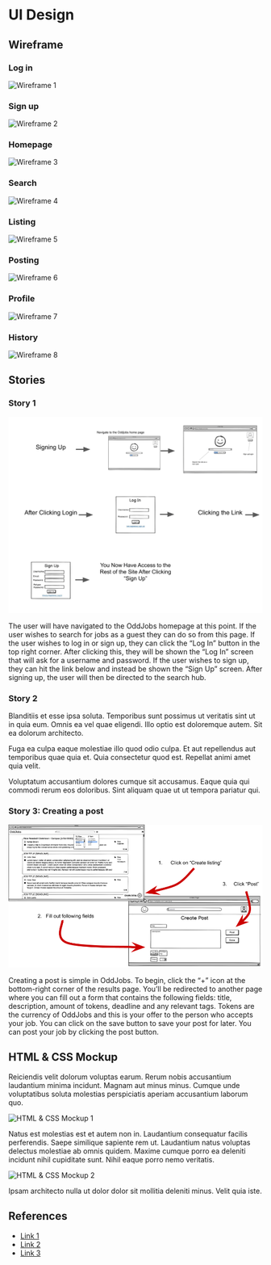 # UI Design

## Wireframe

### Log in
![Wireframe 1](/images/login-wireframe.png)

### Sign up
![Wireframe 2](/images/signup-wireframe.png)

### Homepage
![Wireframe 3](/images/home-wireframe.png)

### Search
![Wireframe 4](/images/search-wireframe.png)

### Listing
![Wireframe 5](/images/listing-wireframe.png)

### Posting
![Wireframe 6](/images/create-post-wireframe.png)

### Profile
![Wireframe 7](/images/profile-wireframe.png)

### History
![Wireframe 8](/images/history-wireframe.png)

## Stories

### Story 1
![Signing Up for OddJobs](images/Story1-1.png)

The user will have navigated to the OddJobs homepage at this point. If the user wishes to search for jobs as a guest they can do so from this page. If the user wishes to log in or sign up, they can click the “Log In” button in the top right corner. After clicking this, they will be shown the “Log In” screen that will ask for a username and password. If the user wishes to sign up, they can hit the link below and instead be shown the “Sign Up” screen. After signing up, the user will then be directed to the search hub.


### Story 2

Blanditiis et esse ipsa soluta. Temporibus sunt possimus ut veritatis sint ut in quia eum. Omnis ea vel quae eligendi. Illo optio est doloremque autem. Sit ea dolorum architecto.
 
Fuga ea culpa eaque molestiae illo quod odio culpa. Et aut repellendus aut temporibus quae quia et. Quia consectetur quod est. Repellat animi amet quia velit.
 
Voluptatum accusantium dolores cumque sit accusamus. Eaque quia qui commodi rerum eos doloribus. Sint aliquam quae ut ut tempora pariatur qui.

### Story 3: Creating a post
![Creating a post](images/create-post-diagram.png)

Creating a post is simple in OddJobs. To begin, click the “+” icon at the bottom-right corner of the results page. You’ll be redirected to another page where you can fill out a form that contains the following fields: title, description, amount of tokens, deadline and any relevant tags. Tokens are the currency of OddJobs and this is your offer to the person who accepts your job. You can click on the save button to save your post for later. You can post your job by clicking the post button.

## HTML & CSS Mockup

Reiciendis velit dolorum voluptas earum. Rerum nobis accusantium laudantium minima incidunt. Magnam aut minus minus. Cumque unde voluptatibus soluta molestias perspiciatis aperiam accusantium laborum quo.

![HTML & CSS Mockup 1](mockup-1.png)

Natus est molestias est et autem non in. Laudantium consequatur facilis perferendis. Saepe similique sapiente rem ut. Laudantium natus voluptas delectus molestiae ab omnis quidem. Maxime cumque porro ea deleniti incidunt nihil cupiditate sunt. Nihil eaque porro nemo veritatis.

![HTML & CSS Mockup 2](mockup-2.png)

Ipsam architecto nulla ut dolor dolor sit mollitia deleniti minus. Velit quia iste.

## References

- [Link 1](https://example.com)
- [Link 2](https://example.com)
- [Link 3](https://example.com)